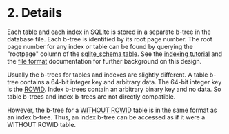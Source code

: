 # 2\. Details



Each table and each index in SQLite is stored in a separate b\-tree
in the database file. Each b\-tree is identified by its root page
number. The root page number for any index or table can be found
by querying the "rootpage" column of the [sqlite\_schema table](schematab.html).
See the [indexing tutorial](queryplanner.html) and the [file format](fileformat2.html) documentation
for further background on this design.




Usually the b\-trees for tables and indexes are slightly different.
A table b\-tree contains a 64\-bit integer key and arbitrary data.
The 64\-bit integer key is the [ROWID](lang_createtable.html#rowid). Index b\-trees contain
an arbitrary binary key and no data. So table b\-trees and index
b\-trees are not directly compatible.




However, the b\-tree for a [WITHOUT ROWID](withoutrowid.html) table is in the same format
as an index b\-tree. Thus, an index b\-tree can be accessed as if it
were a WITHOUT ROWID table.



